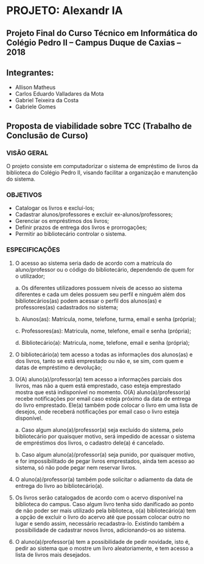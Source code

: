 # PROJETO: Alexandr IA
## Projeto Final do Curso Técnico em Informática do Colégio Pedro II – Campus Duque de Caxias – 2018

## Integrantes:

  - Allison Matheus
  - Carlos Eduardo Valladares da Mota
  - Gabriel Teixeira da Costa
  - Gabriele Gomes

## Proposta de viabilidade sobre TCC (Trabalho de Conclusão de Curso)

### VISÃO GERAL
O projeto consiste em computadorizar o sistema de empréstimo de livros da biblioteca do Colégio Pedro II, visando facilitar a organização e manutenção do sistema.

### OBJETIVOS   
- Catalogar os livros e excluí-los;
- Cadastrar alunos/professores e excluir ex-alunos/professores;
- Gerenciar os empréstimos dos livros;
- Definir prazos de entrega dos livros e prorrogações;
- Permitir ao bibliotecário controlar o sistema.

### ESPECIFICAÇÕES
1. O acesso ao sistema seria dado de acordo com a matrícula do aluno/professor ou o código do bibliotecário, dependendo de quem for o utilizador;

    a. Os diferentes utilizadores possuem níveis de acesso ao sistema diferentes e cada um deles possuem seu perfil e ninguém além dos bibliotecários(as) podem acessar o perfil dos alunos(as) e professores(as) cadastrados no sistema;

  	b. Alunos(as): Matrícula, nome, telefone, turma, email e senha (própria);

  	c. Professores(as): Matricula, nome, telefone, email e senha (própria);

  	d. Bibliotecário(a): Matricula, nome, telefone, email e senha (própria);

2. O bibliotecário(a) tem acesso a todas as informações dos alunos(as) e dos livros, tanto se está emprestado ou não e, se sim, com quem e datas de empréstimo  e devolução;

3. O(A) aluno(a)/professor(a) tem acesso a  informações parciais dos livros, mas não a quem está emprestado, caso esteja emprestado mostra que está indisponível no momento. O(A) aluno(a)/professor(a) recebe notificações por email caso esteja próximo da data de entrega do livro emprestado. Ele(a) também pode colocar o livro em uma lista de desejos, onde receberá notificações por email caso o livro esteja disponível.

  	a. Caso algum aluno(a)/professor(a) seja excluído do sistema, pelo bibliotecário por quaisquer motivo, será impedido de acessar o sistema de empréstimos dos livros, o cadastro dele(a) é cancelado.

    b. Caso algum aluno(a)/professor(a) seja punido, por quaisquer motivo, e for impossibilitado de pegar livros emprestados, ainda tem acesso ao sistema, só não pode pegar nem reservar livros.

4. O aluno(a)/professor(a) também pode solicitar o adiamento da data de entrega do livro ao bibliotecário(a).

5. Os livros serão catalogados de acordo com o acervo disponível na biblioteca do campus. Caso algum livro tenha sido danificado ao ponto de não poder ser mais utilizado pela biblioteca, o(a) bibliotecário(a) tem a opção de excluir o livro do acervo até que possam colocar outro no lugar e sendo assim, necessário recadastra-lo. Existindo também a possibilidade de cadastrar novos livros, adicionando-os ao sistema.

6. O aluno(a)/professor(a) tem a possibilidade de pedir novidade, isto é, pedir ao sistema que o mostre um livro aleatoriamente, e tem acesso a lista de livros mais desejados.
